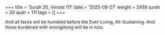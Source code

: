 +++
title = 'Surah 20, Verses 111'
date = '2025-08-27'
weight = 2459
surah = 20
ayah = 111
tags = []
+++

And all faces will be humbled before the Ever-Living, All-Sustaining. And those burdened with wrongdoing will be in loss.